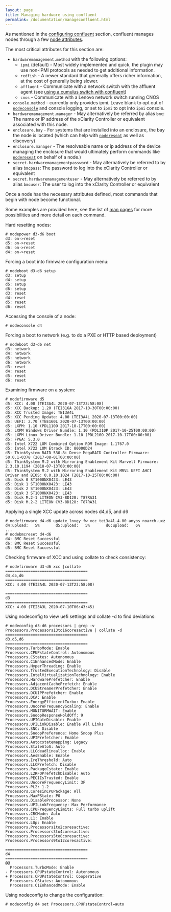 ```yaml
---
layout: page
title: Managing hardware using confluent
permalink: /documentation/manageconfluent.html
---
```


As mentioned in the [configuring confluent](../getting_started/configureconfluent.md) section,
confluent manages nodes through a few [node attributes](../user_reference/node_attributes.md).

The most critical attributes for this section are:

* `hardwaremanagement.method` with the following options:
  * `ipmi` (default) - Most widely implemented and quick, the plugin may use non-IPMI protocols as needed to get additional information.
  * `redfish` - A newer standard that generally offers richer information, at the cost of generally being slower.
  * `affluent` - Communicate with a network switch with the affluent agent (see [using a cumulus switch with confluent](confluentcumulus.md))
  * `cnos` - Communicate with a Lenovo network switch running CNOS
* `console.method` - currently only provides ipmi.  Leave blank to opt out of [`nodeconsole`](../manuals/nodeconsole.md) and console logging, or set to `ipmi` to opt into `ipmi` console.
* `hardwaremanagement.manager` - May alternatively be referred by alias `bmc`: The name or IP address of the xClarity Controller or equivalent associated with this node.
* `enclosure.bay` - For systems that are installed into an enclosure, the bay the node is located (which can help with [`nodereseat`](../manuals/nodereseat.md) as well as discovery)
* `enclosure.manager` - The resolveable name or ip address of the device managing the enclosure that would ultimately perform commands like [`nodereseat`](../manuals/nodereseat.md) on behalf of a node.)
* `secret.hardwaremanagementpassword` - May alternatively be referred to by alias `bmcpass`: The password to log into the xClarity Controller or equivalent
* `secret.hardwaremanagementuser` - May alternatively be referred to by alias `bmcuser`: The user to log into the xClarity Controller or equivalent

Once a node has the necessary attributes defined, most commands that begin with node become functional.

Some examples are provided here, see the list of [man pages](../manuals/index.md) for more possibilities and more detail on each command.

Hard resetting nodes:

    # nodepower d3-d6 boot
    d3: on->reset
    d5: on->reset
    d6: on->reset
    d4: on->reset

Forcing a boot into firmware configuration menu:

    # nodeboot d3-d6 setup
    d3: setup
    d4: setup
    d5: setup
    d6: setup
    d3: reset
    d4: reset
    d5: reset
    d6: reset

Accessing the console of a node:

    # nodeconsole d4

Forcing a boot to network (e.g. to do a PXE or HTTP based deployment)

    # nodeboot d3-d6 net
    d3: network
    d4: network
    d5: network
    d6: network
    d3: reset
    d4: reset
    d5: reset
    d6: reset

Examining firmware on a system:

    # nodefirmware d5
    d5: XCC: 4.00 (TEI3A4L 2020-07-13T23:58:08)
    d5: XCC Backup: 1.20 (TEI316A 2017-10-30T00:00:00)
    d5: XCC Trusted Image: TEI3A4L
    d5: XCC Pending Update: 4.00 (TEI3A4L 2020-07-13T00:00:00)
    d5: UEFI: 2.70 (TEE160L 2020-07-13T00:00:00)
    d5: LXPM: 1.10 (PDL110O 2017-10-17T00:00:00)
    d5: LXPM Windows Driver Bundle: 1.10 (PDL310P 2017-10-25T00:00:00)
    d5: LXPM Linux Driver Bundle: 1.10 (PDL210O 2017-10-17T00:00:00)
    d5: FPGA: 5.3.0
    d5: Intel X722 LOM Combined Option ROM Image: 1.1767.0
    d5: Intel X722 LOM Etrack ID: 80000D24
    d5: ThinkSystem RAID 530-8i Dense MegaRAID Controller Firmware: 50.0.1-0378 (2017-08-01T00:00:00)
    d5: ThinkSystem M.2 with Mirroring Enablement Kit Marvell Firmware: 2.3.10.1194 (2018-07-13T00:00:00)
    d5: ThinkSystem M.2 with Mirroring Enablement Kit MRVL UEFI AHCI Driver and BIOS: 0.0.10.1024 (2017-10-25T00:00:00)
    d5: Disk 0 ST1000NX0423: LE43
    d5: Disk 1 ST1000NX0423: LE43
    d5: Disk 2 ST1000NX0423: LE43
    d5: Disk 3 ST1000NX0423: LE43
    d5: Disk M.2-1 LITEON CV3-8D128: T87RA31 
    d5: Disk M.2-2 LITEON CV3-8D128: T87RA31 
    
Applying a single XCC update across nodes d4,d5, and d6

    # nodefirmware d4-d6 update lnvgy_fw_xcc_tei3a4l-4.00_anyos_noarch.uxz 
    d4:upload:   5%       d5:upload:   5%       d6:upload:   6%       
    ...
    # nodebmcreset d4-d6
    d4: BMC Reset Successful
    d6: BMC Reset Successful
    d5: BMC Reset Successful

Checking firmware of XCC and using collate to check consistency:

    # nodefirmware d3-d6 xcc |collate
    ====================================
    d4,d5,d6
    ====================================
    XCC: 4.00 (TEI3A4L 2020-07-13T23:58:08)
    
    ====================================
    d3
    ====================================
    XCC: 4.00 (TEI3A3L 2020-07-10T06:43:45)
    
Using nodeconfig to view uefi settings and collate -d to find deviations:

    # nodeconfig d3-d6 processors | grep -v Processors.Processors13to16coresactive | collate -d
    ====================================
    d3,d5,d6
    ====================================
    Processors.TurboMode: Enable
    Processors.CPUPstateControl: Autonomous
    Processors.CStates: Autonomous
    Processors.C1EnhancedMode: Enable
    Processors.HyperThreading: Enable
    Processors.TrustedExecutionTechnology: Disable
    Processors.IntelVirtualizationTechnology: Enable
    Processors.HardwarePrefetcher: Enable
    Processors.AdjacentCachePrefetch: Enable
    Processors.DCUStreamerPrefetcher: Enable
    Processors.DCUIPPrefetcher: Enable
    Processors.DCA: Enable
    Processors.EnergyEfficientTurbo: Enable
    Processors.UncoreFrequencyScaling: Enable
    Processors.MONITORMWAIT: Enable
    Processors.SnoopResponseHoldOff: 9
    Processors.UPIGateDisable: Enable
    Processors.UPILinkDisable: Enable All Links
    Processors.SNC: Disable
    Processors.SnoopPreference: Home Snoop Plus
    Processors.UPIPrefetcher: Enable
    Processors.Autocstatemapping: Legacy
    Processors.StaleAtoS: Auto
    Processors.LLCdeadlinealloc: Enable
    Processors.AesEnable: Enable
    Processors.IrqThreshold: Auto
    Processors.LLCPrefetch: Disable
    Processors.PackageCstate: Enable
    Processors.L2RFOPrefetchDisable: Auto
    Processors.PECIIsTrusted: Enable
    Processors.UncoreFrequencyLimit: 3F
    Processors.PL2: 1.2
    Processors.CoresinCPUPackage: All
    Processors.MaxPState: P0
    Processors.DisableProcessor: None
    Processors.UPILinkFrequency: Max Performance
    Processors.CPUFrequencyLimits: Full turbo uplift
    Processors.CRCMode: Auto
    Processors.L1: Enable
    Processors.L0p: Enable
    Processors.Processors1to2coresactive:
    Processors.Processors3to4coresactive:
    Processors.Processors5to8coresactive:
    Processors.Processors9to12coresactive:
    
    ====================================
    d4
    ====================================
    @@
      Processors.TurboMode: Enable
    - Processors.CPUPstateControl: Autonomous
    + Processors.CPUPstateControl: Cooperative
      Processors.CStates: Autonomous
      Processors.C1EnhancedMode: Enable
        
Using nodeconfig to change the configuration:

    # nodeconfig d4 set Processors.CPUPstateControl=auto

